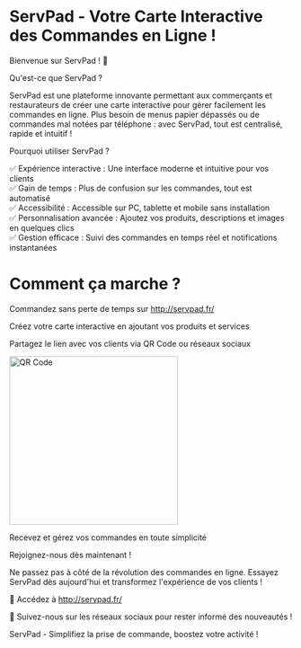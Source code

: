 # ServPad - Votre Carte Interactive des Commandes en Ligne !

Bienvenue sur ServPad ! 🚀

Qu'est-ce que ServPad ?

ServPad est une plateforme innovante permettant aux commerçants et restaurateurs de créer une carte interactive pour gérer facilement les commandes en ligne. Plus besoin de menus papier dépassés ou de commandes mal notées par téléphone : avec ServPad, tout est centralisé, rapide et intuitif !

Pourquoi utiliser ServPad ?

✅ Expérience interactive : Une interface moderne et intuitive pour vos clients  
✅ Gain de temps : Plus de confusion sur les commandes, tout est automatisé  
✅ Accessibilité : Accessible sur PC, tablette et mobile sans installation  
✅ Personnalisation avancée : Ajoutez vos produits, descriptions et images en quelques clics  
✅ Gestion efficace : Suivi des commandes en temps réel et notifications instantanées

# Comment ça marche ?

Commandez sans perte de temps sur http://servpad.fr/

Créez votre carte interactive en ajoutant vos produits et services

Partagez le lien avec vos clients via QR Code ou réseaux sociaux

<!-- Image avec réduction de taille -->
<img src="https://github.com/user-attachments/assets/de3fae84-363c-4039-bb9b-922cfe77d921" alt="QR Code" width="300"/>

Recevez et gérez vos commandes en toute simplicité

Rejoignez-nous dès maintenant !

Ne passez pas à côté de la révolution des commandes en ligne. Essayez ServPad dès aujourd'hui et transformez l'expérience de vos clients !

🔗 Accédez à http://servpad.fr/

📢 Suivez-nous sur les réseaux sociaux pour rester informé des nouveautés !

ServPad - Simplifiez la prise de commande, boostez votre activité !

